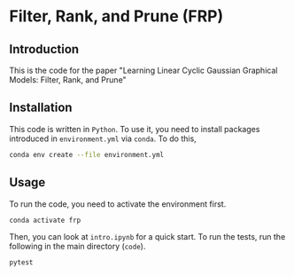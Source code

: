 # Filter, Rank, and Prune (FRP)
## Introduction
This is the code for the paper "Learning Linear Cyclic Gaussian Graphical Models:
Filter, Rank, and Prune"
## Installation
This code is written in `Python`. To use it, you need to install packages introduced in `environment.yml` via `conda`. To do this, 
```bash
conda env create --file environment.yml
```
## Usage
To run the code, you need to activate the environment first.
```bash
conda activate frp
```
Then, you can look at `intro.ipynb` for a quick start.
To run the tests, run the following in the main directory (`code`).
```bash
pytest
```
